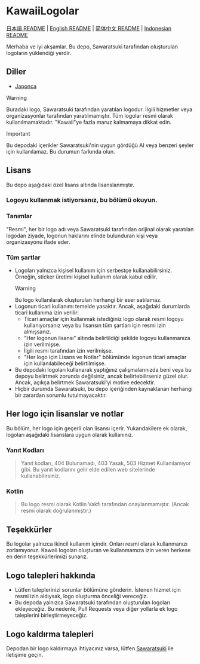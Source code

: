 # KawaiiLogolar

[日本語 README](./README.md) | [English README](/README_EN.md) | [简体中文 README](/README-zhHans.md) | [Indonesian README](/README-ID.md)

Merhaba ve iyi akşamlar. Bu depo, Sawaratsuki tarafından oluşturulan logoların yüklendiği yerdir.

## Diller

- [Japonca](./README.md)

> [!WARNING]
 Buradaki logo, Sawaratsuki tarafından yaratılan logodur. İlgili hizmetler veya organizasyonlar tarafından yaratılmamıştır.
 Tüm logolar resmi olarak kullanılmamaktadır.
 "Kawaii"ye fazla maruz kalmamaya dikkat edin.

> [!IMPORTANT]
 Bu depodaki içerikler Sawaratsuki'nin uygun gördüğü AI veya benzeri şeyler için kullanılamaz.
 Bu durumun farkında olun.

## Lisans

Bu depo aşağıdaki özel lisans altında lisanslanmıştır.

### Logoyu kullanmak istiyorsanız, bu bölümü okuyun.

### Tanımlar

"Resmi", her bir logo adı veya Sawaratsuki tarafından orijinal olarak yaratılan logodan ziyade, logonun haklarını elinde bulunduran kişi veya organizasyonu ifade eder.

### Tüm şartlar

- Logoları yalnızca kişisel kullanım için serbestçe kullanabilirsiniz.
Örneğin, sticker üretimi kişisel kullanım olarak kabul edilir.
  > [!WARNING]
    Bu logo kullanılarak oluşturulan herhangi bir eser satılamaz.
- Logonun ticari kullanımı temelde yasaktır.
Ancak, aşağıdaki durumlarda ticari kullanıma izin verilir:
  - Ticari amaçlar için kullanmak istediğiniz logo olarak resmi logoyu kullanıyorsanız veya bu lisansın tüm şartları için resmi izin almışsanız.
  - "Her logonun lisansı" altında belirtildiği şekilde logoyu kullanmanıza izin verilmişse.
  - İlgili resmi tarafından izin verilmişse.
  - "Her logo için Lisans ve Notlar" bölümünde logonun ticari amaçlar için kullanılabileceği belirtilmişse.
- Bu depodaki logoları kullanarak yaptığınız çalışmalarınızda beni veya bu depoyu belirtmek zorunda değilsiniz, ancak belirtebilirseniz güzel olur.
  Ancak, açıkça belirtmek Sawaratsuki'yi motive edecektir.
- Hiçbir durumda Sawaratsuki, bu depo içeriğinden kaynaklanan herhangi bir zarardan sorumlu tutulmayacaktır.

## Her logo için lisanslar ve notlar

Bu bölüm, her logo için geçerli olan lisansı içerir.
Yukarıdakilere ek olarak, logoları aşağıdaki lisanslara uygun olarak kullanınız.

### Yanıt Kodları

> Yanıt kodları, 404 Bulunamadı, 403 Yasak, 503 Hizmet Kullanılamıyor gibi.
Bu yanıt kodlarını gelir elde edilen web sitelerinde kullanabilirsiniz.

### Kotlin

> Bu logo resmi olarak Kotlin Vakfı tarafından onaylanmamıştır.
(Ancak resmi olarak doğrulanmıştır.)

## Teşekkürler

Bu logolar yalnızca ikincil kullanım içindir.
Onları resmi olarak kullanmanızı zorlamıyoruz.
Kawaii logoları oluşturan ve kullanmamıza izin veren herkese en derin teşekkürlerimizi sunarız.

## Logo talepleri hakkında

- Lütfen taleplerinizi sorunlar bölümüne gönderin.
İstenen hizmet için resmi izin aldıysak, logo oluşturma önceliği vereceğiz.
- Bu depoda yalnızca Sawaratsuki tarafından oluşturulan logoları ekleyeceğiz.
  Bu nedenle, Pull Requests veya diğer yollarla ek logo taleplerini birleştirmeyeceğiz.

## Logo kaldırma talepleri

Depodan bir logo kaldırmaya ihtiyacınız varsa, lütfen [Sawaratsuki](https://x.com/sawaratsuki1004) ile iletişime geçin.

